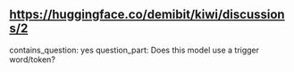 ## https://huggingface.co/demibit/kiwi/discussions/2

contains_question: yes
question_part: Does this model use a trigger word/token?